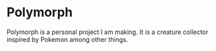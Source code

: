 # Polymorph

Polymorph is a personal project I am making.
It is a creature collector inspired by Pokemon among other things.